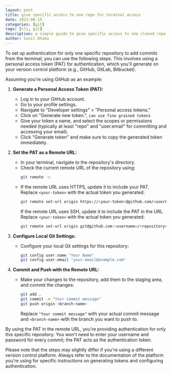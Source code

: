 ```yaml
---
layout: post
title: give specific access to one repo for terminal access 
date: 2023-08-15
categories: [git]
tags: [cli, git]
description: a simple guide to give specific access to one cloned repo from another account, to edit and do things from terminal, work laptop useful for personal git account repos
author: Sunil Dhaka
---
```



To set up authentication for only one specific repository to add commits from the terminal, you can use the following steps. This involves using a personal access token (PAT) for authentication, which you'll generate on your version control platform (e.g., GitHub, GitLab, Bitbucket).

Assuming you're using GitHub as an example:

1. **Generate a Personal Access Token (PAT):**
   - Log in to your GitHub account.
   - Go to your profile settings.
   - Navigate to "Developer settings" > "Personal access tokens."
   - Click on "Generate new token.", `can use fine grained tokens` 
   - Give your token a name, and select the scopes or permissions needed (typically at least "repo" and "user:email" for committing and accessing your email).
   - Click "Generate token" and make sure to copy the generated token immediately.

2. **Set the PAT as a Remote URL:**
   - In your terminal, navigate to the repository's directory.
   - Check the current remote URL of the repository using:
     ```bash
     git remote -v
     ```
   - If the remote URL uses HTTPS, update it to include your PAT. Replace `<your-token>` with the actual token you generated:
     ```bash
     git remote set-url origin https://<your-token>@github.com/<username>/<repository>.git
     ```
     If the remote URL uses SSH, update it to include the PAT in the URL. Replace `<your-token>` with the actual token you generated:
     ```bash
     git remote set-url origin git@github.com:<username>/<repository>.git:<your-token>
     ```

3. **Configure Local Git Settings:**
   - Configure your local Git settings for this repository:
     ```bash
     git config user.name "Your Name"
     git config user.email "your.email@example.com"
     ```

4. **Commit and Push with the Remote URL:**
   - Make your changes to the repository, add them to the staging area, and commit the changes:
     ```bash
     git add .
     git commit -m "Your commit message"
     git push origin <branch-name>
     ```
     Replace `"Your commit message"` with your actual commit message and `<branch-name>` with the branch you want to push to.

By using the PAT in the remote URL, you're providing authentication for only this specific repository. You won't need to enter your username and password for every commit; the PAT acts as the authentication token.

Please note that the steps may slightly differ if you're using a different version control platform. Always refer to the documentation of the platform you're using for specific instructions on generating tokens and configuring authentication.

